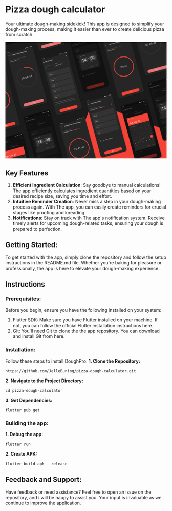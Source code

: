 # Pizza dough calculator
Your ultimate dough-making sidekick! This app is designed to simplify your dough-making process, making it easier than ever to create delicious pizza from scratch.

![alt text](img/design.png "App design")

## Key Features
1. **Efficient Ingredient Calculation**: Say goodbye to manual calculations! The app efficiently calculates ingredient quantities based on your desired recipe size, saving you time and effort.
2. **Intuitive Reminder Creation**: Never miss a step in your dough-making process again. With The app, you can easily create reminders for crucial stages like proofing and kneading.
3. **Notifications**: Stay on track with The app's notification system. Receive timely alerts for upcoming dough-related tasks, ensuring your dough is prepared to perfection.

## Getting Started:
To get started with the app, simply clone the repository and follow the setup instructions in the README.md file. Whether you're baking for pleasure or professionally, the app is here to elevate your dough-making experience.

## Instructions
### Prerequisites:
Before you begin, ensure you have the following installed on your system:
1. Flutter SDK: Make sure you have Flutter installed on your machine. If not, you can follow the official Flutter installation instructions here.
2. Git: You'll need Git to clone the the app repository. You can download and install Git from here.
### Installation:
Follow these steps to install DoughPro:
**1. Clone the Repository:**
```
https://github.com/JelleBuning/pizza-dough-calculator.git
```
**2. Navigate to the Project Directory:**
```
cd pizza-dough-calculator
```
**3. Get Dependencies:**
```
flutter pub get
```

### Building the app:
**1. Debug the app:**
```
flutter run
```
**2. Create APK:**
```
flutter build apk --release
```

## Feedback and Support:
Have feedback or need assistance? Feel free to open an issue on the repository, and i will be happy to assist you. Your input is invaluable as we continue to improve the application.

